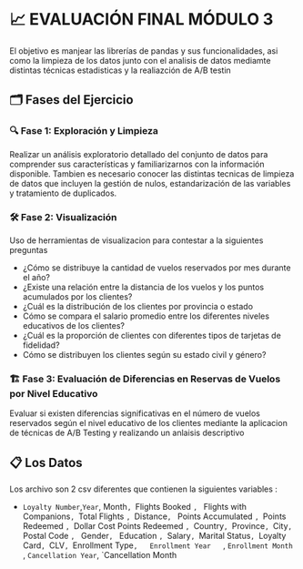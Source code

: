 # 📈 EVALUACIÓN FINAL MÓDULO 3

 El  objetivo es manjear las librerías de pandas y sus funcionalidades, asi como la limpieza de los datos junto con el analisis de datos mediamte distintas técnicas estadisticas y la realiazción de A/B testin
 

## 🗂️ Fases del Ejercicio

### 🔍 Fase 1: Exploración y Limpieza

Realizar un análisis exploratorio detallado del conjunto de datos para comprender sus características y familiarizarnos con la información disponible.
Tambien es necesario conocer las distintas tecnicas de limpieza de datos que incluyen la gestión de  nulos, estandarización de las variables y tratamiento de duplicados.

### 🛠️ Fase 2: Visualización

Uso de herramientas de visualizacion para contestar a la siguientes preguntas
- ¿Cómo se distribuye la cantidad de vuelos reservados por mes durante el año?
- ¿Existe una relación entre la distancia de los vuelos y los puntos acumulados por los clientes?
- ¿Cuál es la distribución de los clientes por provincia o estado
- Cómo se compara el salario promedio entre los diferentes niveles educativos de los clientes?
- ¿Cuál es la proporción de clientes con diferentes tipos de tarjetas de fidelidad?
- Cómo se distribuyen los clientes según su estado civil y género?

### 🏗️ Fase 3: Evaluación de Diferencias en Reservas de Vuelos por Nivel Educativo
Evaluar si existen diferencias significativas en el número de vuelos reservados según el nivel educativo de los clientes mediante la aplicacion de técnicas de A/B Testing y realizando un anlaisis descriptivo


## 📋 Los Datos

Los archivo son 2 csv diferentes que contienen la siguientes variables :
- `Loyalty Number`,`Year`, Month`, `Flights Booked `, ` Flights with Companions`, `Total Flights   `, `Distance`, ` Points Accumulated `, `Points Redeemed `, `Dollar Cost Points Redeemed `, `Country`, `Province`, `City`, `Postal Code  `, `  Gender`, ` Education `, `Salary`, `Marital Status`, `Loyalty Card`, `CLV`, `Enrollment Type`,   Enrollment Year   `, `Enrollment Month `, `Cancellation Year`, `Cancellation Month 

